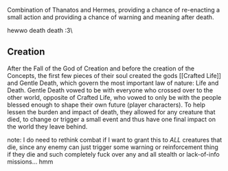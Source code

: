 Combination of Thanatos and Hermes, providing a chance of re-enacting a small action and providing a chance of warning and meaning after death.


hewwo death death :3\

## Creation
After the Fall of the God of Creation and before the creation of the Concepts, the first few pieces of their soul created the gods [[Crafted Life]] and Gentle Death, which govern the most important law of nature: Life and Death.
Gentle Death vowed to be with everyone who crossed over to the other world, opposite of Crafted Life, who vowed to only be with the people blessed enough to shape their own future (player characters). To help lessen the burden and impact of death, they allowed for any creature that died, to change or trigger a small event and thus have one final impact on the world they leave behind.

note: I do need to rethink combat if I want to grant this to *ALL* creatures that die, since any enemy can just trigger some warning or reinforcement thing if they die and such completely fuck over any and all stealth or lack-of-info missions... hmm